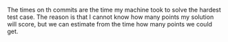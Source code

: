 The times on th commits are the time my machine took to solve the hardest test case.
The reason is that I cannot know how many points my solution will score, but we can estimate from the time how many points we could get.
